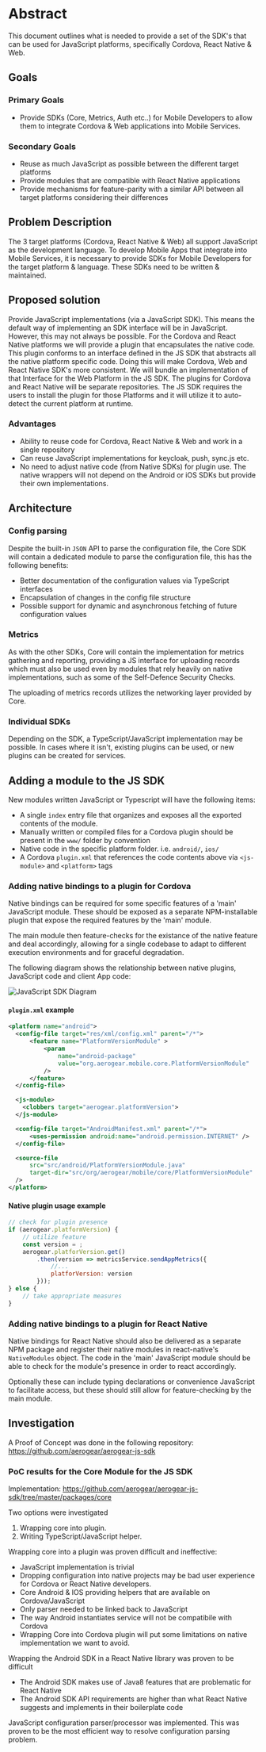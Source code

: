 # Abstract

This document outlines what is needed to provide a set of the SDK's that can be used for JavaScript platforms, specifically Cordova, React Native & Web.

## Goals

### Primary Goals

* Provide SDKs (Core, Metrics, Auth etc..) for Mobile Developers to allow them to integrate Cordova & Web applications into Mobile Services.

### Secondary Goals

* Reuse as much JavaScript as possible between the different target platforms
* Provide modules that are compatible with React Native applications
* Provide mechanisms for feature-parity with a similar API between all target platforms considering their differences

## Problem Description

The 3 target platforms (Cordova, React Native & Web) all support JavaScript as the development language. To develop Mobile Apps that integrate into Mobile Services, it is necessary to provide SDKs for Mobile Developers for the target platform & language. These SDKs need to be written & maintained. 

## Proposed solution

Provide JavaScript implementations (via a JavaScript SDK). This means the default way of implementing an SDK interface will be in JavaScript. However, this may not always be possible. 
For the Cordova and React Native platforms we will provide a plugin that encapsulates the native code. This plugin conforms to an interface defined in the JS SDK that abstracts all the native platform specific code. Doing this will make Cordova, Web and React Native SDK's more consistent. We will bundle an
implementation of that Interface for the Web Platform in the JS SDK. The plugins for Cordova and React Native will be separate repositories. The JS SDK requires the users to install the plugin for those Platforms and it will utilize it to auto-detect the current platform at runtime.

### Advantages

- Ability to reuse code for Cordova, React Native & Web and work in a single repository
- Can reuse JavaScript implementations for keycloak, push, sync.js etc.
- No need to adjust native code (from Native SDKs) for plugin use. The native wrappers will not depend on the Android or iOS SDKs but provide their own implementations.

## Architecture

### Config parsing 

Despite the built-in `JSON` API to parse the configuration file, the Core SDK will contain a dedicated module to parse the configuration file, this has the following benefits:

- Better documentation of the configuration values via TypeScript interfaces
- Encapsulation of changes in the config file structure
- Possible support for dynamic and asynchronous fetching of future configuration values

### Metrics

As with the other SDKs, Core will contain the implementation for metrics gathering and reporting, providing a JS interface for uploading records which must also be used even by modules that rely heavily on native implementations, such as some of the Self-Defence Security Checks.

The uploading of metrics records utilizes the networking layer provided by Core.

### Individual SDKs

Depending on the SDK, a TypeScript/JavaScript implementation may be possible. In cases where it isn't, existing plugins can be used, or new plugins can be created for services.

## Adding a module to the JS SDK

New modules written JavaScript or Typescript will have the following items:

- A single `index` entry file that organizes and exposes all the exported contents of the module.
- Manually written or compiled files for a Cordova plugin should be present in the `www/` folder by convention
- Native code in the specific platform folder. i.e. `android/`, `ios/`
- A Cordova `plugin.xml` that references the code contents above via `<js-module>` and `<platform>` tags

### Adding native bindings to a plugin for Cordova

Native bindings can be required for some specific features of a 'main' JavaScript module.
These should be exposed as a separate NPM-installable plugin that expose the required features by the 'main' module.

The main module then feature-checks for the existance of the native feature and deal accordingly, allowing for a single codebase to adapt to different
execution environments and for graceful degradation.

The following diagram shows the relationship between native plugins, JavaScript code and client App code:

![JavaScript SDK Diagram](./img/diagram.svg)

#### `plugin.xml` example

```xml
<platform name="android">
  <config-file target="res/xml/config.xml" parent="/*">
      <feature name="PlatformVersionModule" >
          <param
              name="android-package"
              value="org.aerogear.mobile.core.PlatformVersionModule"
          />
      </feature>
  </config-file>

  <js-module>
    <clobbers target="aerogear.platformVersion">
  </js-module>

  <config-file target="AndroidManifest.xml" parent="/*">
      <uses-permission android:name="android.permission.INTERNET" />
  </config-file>

  <source-file
      src="src/android/PlatformVersionModule.java"
      target-dir="src/org/aerogear/mobile/core/PlatformVersionModule"
  />
</platform>
```

#### Native plugin usage example

```javascript
// check for plugin presence
if (aerogear.platformVersion) {
    // utilize feature
    const version = ;
    aerogear.platforVersion.get()
        .then(version => metricsService.sendAppMetrics({
            //...
            platforVersion: version
        }));
} else {
    // take appropriate measures
}
```

### Adding native bindings to a plugin for React Native

Native bindings for React Native should also be delivered as a separate NPM package and register their native modules in react-native's `NativeModules` object.
The code in the 'main' JavaScript module should be able to check for the module's presence in order to react accordingly.

Optionally these can include typing declarations or convenience JavaScript to facilitate access, but these should still allow for feature-checking by the main module.

## Investigation

A Proof of Concept was done in the following repository: https://github.com/aerogear/aerogear-js-sdk

### PoC results for the Core Module for the JS SDK

Implementation: https://github.com/aerogear/aerogear-js-sdk/tree/master/packages/core

Two options were investigated
1. Wrapping core into plugin.
1. Writing TypeScript/JavaScript helper.

Wrapping core into a plugin was proven difficult and ineffective:
- JavaScript implementation is trivial
- Dropping configuration into native projects may be bad user experience for Cordova or React Native developers.
- Core Android & IOS providing helpers that are available on Cordova/JavaScript
- Only parser needed to be linked back to JavaScript
- The way Android instantiates service will not be compatibile with Cordova 
- Wrapping Core into Cordova plugin will put some limitations on native implementation we want to avoid.

Wrapping the Android SDK in a React Native library was proven to be difficult
- The Android SDK makes use of Java8 features that are problematic for React Native
- The Android SDK API requirements are higher than what React Native suggests and implements in their boilerplate code

JavaScript configuration parser/processor was implemented.
This was proven to be the most efficient way to resolve configuration parsing problem.

